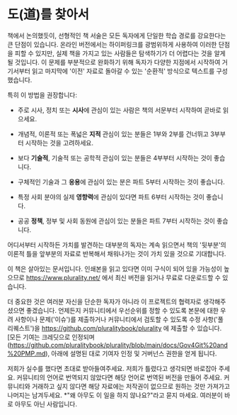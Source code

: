# 도(道)를 찾아서
>
>
책에서 논의했듯이, 선형적인 책 서술은 모든 독자에게 단일한 학습 경로를 강요한다는 큰 단점이 있습니다.  온라인 버전에서는 하이퍼링크를 광범위하게 사용하여 이러한 단점을 피할 수 있지만, 실제 책을 가지고 있는 사람들은 탐색하기가 더 어렵다는 것을 알게 될 것입니다.  이 문제를 부분적으로 완화하기 위해 독자가 다양한 지점에서 시작하여 거기서부터 읽고 마지막에 '이전' 자료로 돌아갈 수 있는 '순환적' 방식으로 텍스트를 구성했습니다.

특히 이 방법을 권장합니다:

- 주로 시사, 정치 또는 **시사**에 관심이 있는 사람은 책의 서문부터 시작하여 곧바로 읽으세요.

- 개념적, 이론적 또는 폭넓은 **지적** 관심이 있는 분들은 1부와 2부를 건너뛰고 3부부터 시작하는 것을 고려하세요.

- 보다 **기술적**, 기술적 또는 공학적 관심이 있는 분들은 4부부터 시작하는 것이 좋습니다.

- 구체적인 기술과 그 **응용**에 관심이 있는 분은 파트 5부터 시작하는 것이 좋습니다.

- 특정 사회 분야의 실제 **영향력**에 관심이 있다면 파트 6부터 시작하는 것이 좋습니다.

- 공공 **정책**, 정부 및 사회 동원에 관심이 있는 분들은 파트 7부터 시작하는 것이 좋습니다.

어디서부터 시작하든 가치를 발견하는 대부분의 독자는 계속 읽으면서 책의 '뒷부분'의 이론적 틀을 앞부분의 자료로 반복해서 채워나가는 것이 가치 있을 것으로 기대합니다.

이 책은 살아있는 문서입니다.  인쇄본을 읽고 있다면 이미 구식이 되어 있을 가능성이 높으므로 https://www.plurality.net/ 에서 최신 버전을 읽거나 무료로 다운로드할 수 있습니다.

더 중요한 것은 여러분 자신을 단순한 독자가 아니라 이 프로젝트의 협력자로 생각해주셨으면 좋겠습니다.  언제든지 커뮤니티에서 우선순위를 정할 수 있도록 본문에 대한 우려 사항이나 문제('이슈')를 제출하거나 커뮤니티에서 검토할 수 있도록 수정 사항('풀 리퀘스트')을 https://github.com/pluralitybook/plurality 에 제출할 수 있습니다.  [모든 기여는 크레딧으로 인정되며(https://github.com/pluralitybook/plurality/blob/main/docs/Gov4Git%20and%20PMP.md), 아래에 설명된 대로 기여자 인정 및 거버넌스 권한을 얻게 됩니다.

저희가 실수를 했다면 초대로 받아들여주세요.  저희가 틀렸다고 생각되면 바로잡아 주세요.  커뮤니티의 언어로 번역되지 않았다면 해당 언어로 번역된 버전을 만들어 주세요.  커뮤니티와 거래하고 싶지 않다면 해당 자료에는 저작권이 없으므로 원하는 것만 가져가고 나머지는 남겨두세요.  *"왜 아무도 이 일을 하지 않나요?"라고 묻지 마세요. 여러분이 바로 아무도 아닌 사람입니다.
